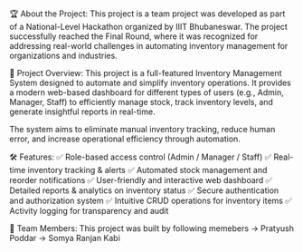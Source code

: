 🏆 About the Project: 
This project is a team project was developed as part of a National-Level Hackathon organized by IIIT Bhubaneswar.
The project successfully reached the Final Round, where it was recognized for addressing real-world challenges in automating inventory management for organizations and industries.

🚀 Project Overview: 
This project is a full-featured Inventory Management System designed to automate and simplify inventory operations. It provides a modern web-based dashboard for different types of users (e.g., Admin, Manager, Staff) to efficiently manage stock, track inventory levels, and generate insightful reports in real-time. 
 
The system aims to eliminate manual inventory tracking, reduce human error, and increase operational efficiency through automation.

🛠️ Features: 
✅ Role-based access control (Admin / Manager / Staff) 
✅ Real-time inventory tracking & alerts 
✅ Automated stock management and reorder notifications 
✅ User-friendly and interactive web dashboard 
✅ Detailed reports & analytics on inventory status 
✅ Secure authentication and authorization system 
✅ Intuitive CRUD operations for inventory items 
✅ Activity logging for transparency and audit 

👥 Team Members: 
This project was built by following memebers 
-> Pratyush Poddar 
-> Somya Ranjan Kabi 